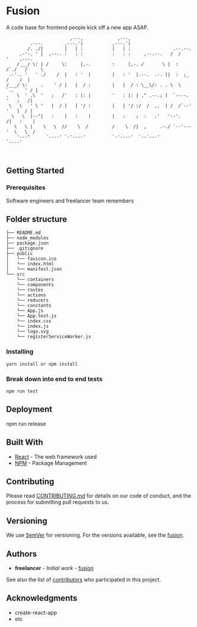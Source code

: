 # Fusion

A code base for frontend people kick off a new app ASAP.

```                                                                                
                        ,---,             ,---,                                    
         .---.        ,---.'|           ,---.'|                                    
        /. ./|        |   | :           |   | :                .--.--.             
     .-'-. ' |  ,---. :   : :           :   : :     ,--.--.   /  /    '    ,---.   
    /___/ \: | /     \:     |,-.        :     |,-. /       \ |  :  /`./   /     \  
 .-'.. '   ' ./    /  |   : '  |        |   : '  |.--.  .-. ||  :  ;_    /    /  |
/___/ \:     .    ' / |   |  / :        |   |  / : \__\/: . . \  \    `..    ' / |
.   \  ' .\  '   ;   /'   : |: |        '   : |: | ," .--.; |  `----.   '   ;   /|
 \   \   ' \ '   |  / |   | '/ :        |   | '/ :/  /  ,.  | /  /`--'  '   |  / |
  \   \  |--"|   :    |   :    |        |   :    ;  :   .'   '--'.     /|   :    |
   \   \ |    \   \  //    \  /         /    \  /|  ,     .-./ `--'---'  \   \  /  
    '---"      `----' `-'----'          `-'----'  `--`---'                `----'   



```

## Getting Started


### Prerequisites

Software engineers and freelancer team remembers

## Folder structure

```
├── README.md
├── node_modules
├── package.json
├── .gitignore
├── public
│   └── favicon.ico
│   └── index.html
│   └── manifest.json
└── src
    └── containers
    └── components
    └── routes
    └── actions
    └── reducers
    └── constants
    └── App.js
    └── App.test.js
    └── index.css
    └── index.js
    └── logo.svg
    └── registerServiceWorker.js    
```

### Installing

```
yarn install or npm install
```

### Break down into end to end tests

```
npm run test
```

## Deployment

npm run release

## Built With

* [React](https://facebook.github.io/react/) - The web framework used
* [NPM](https://www.npmjs.com/) - Package Management

## Contributing

Please read [CONTRIBUTING.md](https://gist.github.com/li-plaintext/fusion) for details on our code of conduct, and the process for submitting pull requests to us.

## Versioning

We use [SemVer](http://semver.org/) for versioning. For the versions available, see the [fusion](https://github.com/li-plaintext/fusion).

## Authors

* **freelancer** - *Initial work* - [fusion](https://github.com/fusion)

See also the list of [contributors](https://github.com/li-plaintext/fusion/contributors) who participated in this project.

## Acknowledgments

* create-react-app
* etc
